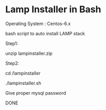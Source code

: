 Lamp Installer in Bash
======================

Operating System : Centos-6.x

bash script to auto install LAMP stack

Step1:


unzip lampinstaller.zip

Step2:


cd /lampinstaller

./lampinstaller.sh

Give proper mysql password

DONE
